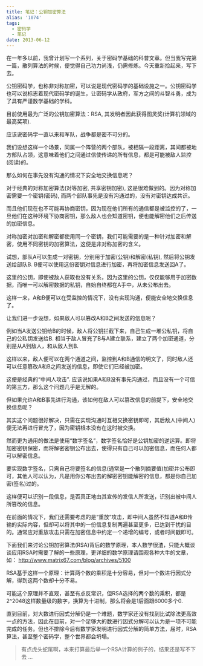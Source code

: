 ```yaml
---
title: 笔记：公钥加密算法
alias: '1074'
tags:
  - 密码学
  - 笔记
date: 2013-06-12
---
```


在一年多以前，我曾计划写一个系列，关于密码学基础的科普文章。但当我写完第一篇，散列算法的时候，便觉得自己功力尚浅，仍需修炼。今天重新捡起来，写下去。

公钥密码学，也称非对称加密，可以说是现代密码学的基础设施之一。公钥密码学也可以说标志着现代密码学的诞生，让密码学从政府，军方之间的斗智斗勇，成为了具有严谨数学基础的学科。

目前使用最为广泛的公钥加密算法：RSA, 其发明者因此获得图灵奖(计算机领域的最高奖项).

应该说密码学一直以来和军队，战争都是密不可分的。

我们设想这样一个场景，同属一个阵营的两个部队，被相隔一段距离，其间都被地方部队占领，这意味着他们之间通过信使传递的所有信息，都是可能被敌人监控(阅读)的。

那么如何在事先没有沟通的情况下安全地交换信息呢？

对于经典的对称加密算法(对等加密, 共享密钥加密), 这是很难做到的。因为对称加密需要一个密钥(密码), 而两个部队事先是没有沟通过的，没有对密钥达成共识。

而且他们现在也不可能再协商密钥，因为现在他们所有的通信都是被监控的了，一旦他们在这种环境下协商密钥，那么敌人也会知道密钥，便也能解密他们之后传送的加密信息。

对称加密对加密和解密都使用同一个密钥，我们可能需要的是一种针对加密和解密，使用不同密钥的加密算法，这便是非对称加密的含义。

试想，部队A可以生成一对密钥，分别用于加密(公钥)和解密(私钥), 然后将公钥发送给部队B. B便可以使用这份密钥对信息进行加密，再将加密信息发送回A了。

这里的公钥，即使被敌人获取也没有关系，因为这里的公钥，仅仅能够用于加密数据，而唯一可以解密数据的私钥，自始自终都在A手中，从未公布出去。

这样一来，A和B便可以在受监控的情况下，没有实现沟通，便能安全地交换信息了。

让我们进一步设想，如果敌人可以篡改A和B之间发送的信息呢？

例如当A发送公钥给B的时候，敌人将公钥拦截下来，自己生成一堆公私钥，将自己的公私钥发送给B. 相当于敌人冒充了B与A建立联系，建立了两个加密通道，分别是从A到敌人，和从敌人到B.

这样以来，敌人便可以在两个通道之间，监控到A和B通信的明文了，同时敌人还可以任意篡改A和B之间发送的信息，即使它们已经被加密。

这便是经典的“中间人攻击”. 应该说如果A和B没有事先沟通过，而且没有一个可信的第三方，那么这个问题几乎是无解的。

但如果允许A和B事先进行沟通，该如何在敌人可以篡改信息的前提下，安全地交换信息呢？

其实这个问题很好解决，只需在实现沟通时互相交换密钥即可，其后敌人(中间人)便无法再进行冒充了，因为密钥根本没有在这时被交换。

然而更为通用的做法是使用“数字签名”，数字签名恰好是公钥加密的逆运算。即将加密密钥保密，而将解密密钥公布出去，使得只有自己可以加密信息，而任何人都可以解密信息。

要实现数字签名，只需自己将要签名的信息(通常是一个散列摘要值)加密并公布即可，其他人可以认为，凡是用你公布出去的解密密钥能解密的信息，都是你自己加密(签名)过的。

这样便可以识别一段信息，是否真正地由其宣传的发信人所发送，识别出被中间人所篡改的信息。

在前面的情况下，我们还需要考虑的是“重放”攻击，即中间人虽然不知道A和B传输的实际内容，但却可以将其中的一份信息复制两遍甚至更多，已达到干扰的目的。通常应对重放攻击只需在加密信息中约定一个递增的编号，或者时间戳即可。

下面我们来讨论公钥加密算法(RSA)背后的数学原理，本人数学很渣，只能大概谈谈应用RSA时需要了解的一些原理，更详细的数学原理请围观各种大牛的文章，如：  http://www.matrix67.com/blog/archives/5100

RSA基于这样一个原理：计算两个数的乘积是十分容易，但对一个数进行因式分解，得到这两个数却十分不易。

可能这个原理并不直观，甚至有点反常识，但RSA选择的两个数的乘积，都是2^2048这样数量级的数字，换算为十进制，那么将会是1后面跟6000多个0.

直到目前，对大数进行因式分解仍是一个难题，数学家还没有找到比试除法更高效一点的方法，因此在目前，对一个足够大的数进行因式分解可以认为是一项不可能完成的任务。但也不排除今后有数学家发明进行因式分解的简单方法，届时，RSA算法，甚至整个密码学，整个世界都会坍塌。

> 有点虎头蛇尾啊，本来打算最后举一个RSA计算的例子的，结果还是写不下去 ...
